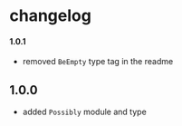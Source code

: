 # changelog

#### 1.0.1

- removed `BeEmpty` type tag in the readme

## 1.0.0

- added `Possibly` module and type
